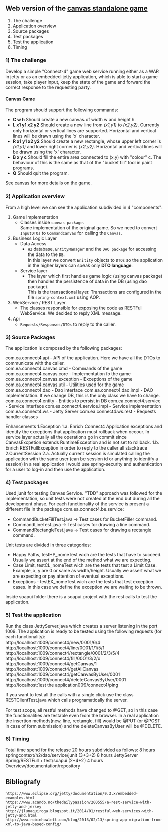 ## Web version of the [canvas standalone game](https://github.com/ermalaliraj/canvas/) 

1.	The challenge
2.	Application overview
4.	Source packages
5.	Test packages
5.	Test the application
6.	Timing

### 1) The challenge

Develop a simple "Connect-4" game web service running either as a WAR in jetty or
as an embedded-jetty application, which is able to start a game session, take player
input, keep the state of the game and forward the correct response to the requesting
party.

#### Canvas Game
The program should support the following commands:
- __C w h__ Should create a new canvas of width w and height h.
- __L x1 y1 x2 y2__ Should create a new line from _(x1,y1)_ to _(x2,y2)_. Currently only horizontal or vertical lines are supported. Horizontal and vertical lines will be drawn using the 'x' character.
- __R x1 y1 x2 y2__ Should create a new rectangle, whose upper left corner is _(x1,y1)_ and lower right corner is _(x2,y2)_. Horizontal and vertical lines will be drawn using the 'x' character.
- __B x y c__ Should fill the entire area connected to (x,y) with "colour" c. The behaviour of this is the same as that of the "bucket fill" tool in paint programs.
- __Q__ Should quit the program.

See [canvas](https://github.com/ermalaliraj/canvas/) for more details on the game.

### 2) Application overview

From a high level we can see the application subdivided in 4 "components":

1. Game Implementation 
    * Classes inside `canvas package`. <br>
    Same implementation of the original game. So we need to convert `InputDTOs` to `CommandCanvas` for calling the `Canvas`.
2. Business Logic Layer
	* Data Access
	    * `H2` database, `EntityManager` and the `DAO package` for accessing the data to the `DB`.<br> 
	    In this layer we convert `Enitity` objects to `DTOs` so the application in the higher layers can speak only __DTO language__.
	* Service layer
	    * The layer which first handles game logic (using canvas package) then handles 
	the persistence of data in the DB (using dao package). <br>
	This is the transactional layer. Transactions are configured in the file `spring-context.xml` using AOP.
3. WebService / REST Layer. 
    * The classes responsible for exposing the code as  RESTFul WebService. We decided to reply XML message.
4. Api
    * `Requests/Responses/DTOs` to reply to the caller.


### 3) Source Packages

The application is composed by the following packages:

com.ea.connect4.api  - API of the application. Here we have all the DTOs to communicate with the caller.      
com.ea.connect4.canvas.cmd  - Commands of the game
com.ea.connect4.canvas.core - Implementation fo the game
com.ea.connect4.canvas.exception - Exceptions of the game
com.ea.connect4.canvas.util      - Utilities used for the game
com.ea.connect4.dao      - Dao interface
com.ea.connect4.dao.impl - DAO implementation. If we change DB, this is the only class we have to change.
com.ea.connect4.entity   - Entities to persist in DB
com.ea.connect4.service  - Service interface
com.ea.connect4.service.impl - Service implementation
com.ea.connect4.ws - Jetty Server
com.ea.connect4.ws.rest - Requests handler classes
	

Enhancements
1.Exception 
	1.a. Enrich Connect4 Application exceptions and identify the exceptions that application must rollback when occour. In service layer actually all the operations go in commit since CanvasExcpetion extends RuntimeException and is not set to rollback.
	1.b. Enrich RESTFullException in order to reply to the caller all stacktrace
2.CurrentSession 
	2.a. Actually current session is simulated calling the application with the same user (can be session id or anything to identify a session) In a real application I would use spring-security and authentication for a user to log-in and then use the application.


### 4) Test packages

Used junit for testing Canvas Service. "TDD" approach was followed for the implementation, 
so unit tests were not created at the end but during all the development phase.
For each functionality of the service is present a different file in the package com.ea.connect4.be.service:
- CommandBucketFillTest.java -> Test cases for BucketFiller command.
- CommandLineTest.java -> Test cases for drawing a line command.
- CommandRectangleTest.java -> Test cases for drawing a rectangle command.

Unit tests are divided in three categories:
- Happy Paths, testHP_nomeTest wich are the tests that have to succeed. Usually we assert at the end of the method what we are expecting.
- Case Limit, testCL_nomeTest wich are the tests that test a Limit Case. Example, x, y are 0 or same as width/height.  Usually we assert what we are expecting or pay attention of eventual exceptions.
- Exceptions  - testEX_nomeTest wich are the tests that test exception cases. In this case we define the exception we are waiting to be thrown.

Inside soapui folder there is a soapui project with the rest calls to test the application.
	
	
### 5) Test the application

Run the class JettyServer.java which creates a server listening in the port 1009.
The application is ready to be tested using the following requests (for each functionality): <br/>
	http://localhost:1009/connect4/new/0001/6/4
	http://localhost:1009/connect4/line/0001/1/1/5/1
	http://localhost:1009/connect4/rectangle/0001/2/3/5/4
	http://localhost:1009/connect4/fill/0001/3/2/o
	http://localhost:1009/connect4/getCanvas/1
	http://localhost:1009/connect4/getAllCanvas
	http://localhost:1009/connect4/getCanvasByUser/0001
	http://localhost:1009/connect4/deleteCanvasByUser/0001
	http://localhost:1est the application009/connect4/ping 

If you want to test all the calls with a single click use the class RESTClientTest.java which calls programatically the server.

For test scope, all restful methods have changed to @GET, so in this case the functionalities are testable even from the browser.
In a real application the insertion methods(new, line, rectangle, fill) would be @PUT (or @POST in case of form submission) and the deleteCanvasByUser will be @DELETE.
	
### 6) Timing

Total time spend for the release 20 hours subdivided as follows:
	8 hours springcontext/h2/dao/service/junit  (3+3+2)
	8 hours JettyServer Spring/RESTFull + test/soapui (2+4+2)
	4 hours Overview/documentation/repository
	
	
	
	
## Bibliografy
	https://www.eclipse.org/jetty/documentation/9.3.x/embedded-examples.html
	https://www.acando.no/thedailypassion/200555/a-rest-service-with-jetty-and-jersey
	http://jlunaquiroga.blogspot.it/2014/01/restful-web-services-with-jetty-and.html
	http://www.robinhowlett.com/blog/2013/02/13/spring-app-migration-from-xml-to-java-based-config/
